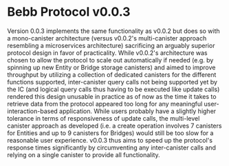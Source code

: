 # Bebb Protocol v0.0.3
Version 0.0.3 implements the same functionality as v0.0.2 but does so with a mono-canister architecture (versus v0.0.2's multi-canister approach resembling a microservices architecture) sacrificing an arguably superior protocol design in favor of practicality. While v0.0.2's architecture was chosen to allow the protocol to scale out automatically if needed (e.g. by spinning up new Entity or Bridge storage canisters) and aimed to improve throughput by utilizing a collection of dedicated canisters for the different functions supported, inter-canister query calls not being supported yet by the IC (and logical query calls thus having to be executed like update calls) rendered this design unusable in practice as of now as the time it takes to retrieve data from the protocol appeared too long for any meaningful user-interaction-based application. While users probably have a slightly higher tolerance in terms of responsiveness of update calls, the multi-level canister approach as developed (i.e. a create operation involves 7 canisters for Entities and up to 9 canisters for Bridges) would still be too slow for a reasonable user experience. v0.0.3 thus aims to speed up the protocol's response times significantly by circumventing any inter-canister calls and relying on a single canister to provide all functionality.
